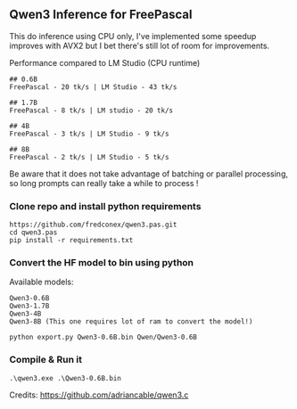 ## Qwen3 Inference for FreePascal

This do inference using CPU only, I've implemented some speedup improves with AVX2 but I bet there's still lot of room for improvements.

Performance compared to LM Studio (CPU runtime)  
```
## 0.6B
FreePascal - 20 tk/s | LM Studio - 43 tk/s  

## 1.7B
FreePascal - 8 tk/s | LM studio - 20 tk/s

## 4B
FreePascal - 3 tk/s | LM Studio - 9 tk/s

## 8B
FreePascal - 2 tk/s | LM Studio - 5 tk/s
```

Be aware that it does not take advantage of batching or parallel processing, so long prompts can really take a while to process !

### Clone repo and install python requirements
```
https://github.com/fredconex/qwen3.pas.git
cd qwen3.pas
pip install -r requirements.txt
```

### Convert the HF model to bin using python
Available models:  
```
Qwen3-0.6B  
Qwen3-1.7B  
Qwen3-4B  
Qwen3-8B (This one requires lot of ram to convert the model!)
```
```
python export.py Qwen3-0.6B.bin Qwen/Qwen3-0.6B
```

### Compile & Run it
```
.\qwen3.exe .\Qwen3-0.6B.bin
```

Credits:
https://github.com/adriancable/qwen3.c
